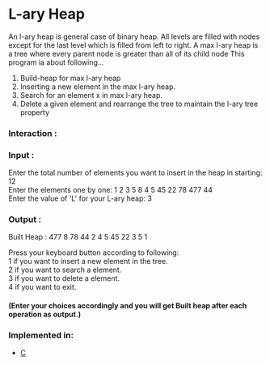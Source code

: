 # L-ary Heap

An l-ary heap is general case of binary heap. All levels are filled with nodes except for the last level which is filled from left to right. A max l-ary heap is a tree where every parent node is greater than all of its child node
This program ia about following...
1. Build-heap for max l-ary heap  
2. Inserting a new element in the max l-ary heap.  
3. Search for an element x in max l-ary heap.  
4. Delete a given element and rearrange the tree to maintain the l-ary tree property  

### Interaction :

### Input :
Enter the total number of elements you want to insert in the heap in starting: 12  
Enter the elements one by one: 1 2 3 5 8 4 5 45 22 78 477 44  
Enter the value of 'L' for your L-ary heap: 3  

### Output :
Built Heap : 477 8 78 44 2 4 5 45 22 3 5 1 

Press your keyboard button according to following:  
1 if you want to insert a new element in the tree.  
2 if you want to search a element.  
3 if you want to delete a element.  
4 if you want to exit.  

#### (Enter your choices accordingly and you will get Built heap after each operation as output.)

### Implemented in:

- [C](lary.c)
